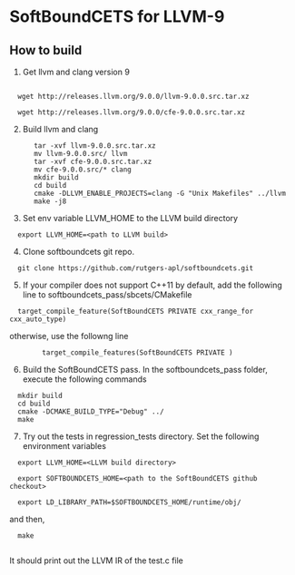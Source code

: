 # SoftBoundCETS for LLVM-9


## How to build

1. Get llvm and clang version 9
```

  wget http://releases.llvm.org/9.0.0/llvm-9.0.0.src.tar.xz

  wget http://releases.llvm.org/9.0.0/cfe-9.0.0.src.tar.xz
```

2. Build llvm and clang

```
      tar -xvf llvm-9.0.0.src.tar.xz
      mv llvm-9.0.0.src/ llvm
      tar -xvf cfe-9.0.0.src.tar.xz
      mv cfe-9.0.0.src/* clang
      mkdir build
      cd build
      cmake -DLLVM_ENABLE_PROJECTS=clang -G "Unix Makefiles" ../llvm
      make -j8

```

3. Set env variable LLVM_HOME to the LLVM build directory
```
  export LLVM_HOME=<path to LLVM build>
```

4. Clone softboundcets git repo.
```
  git clone https://github.com/rutgers-apl/softboundcets.git

```

5. If your compiler does not support C++11 by default, add the following line to softboundcets_pass/sbcets/CMakefile

```
  target_compile_feature(SoftBoundCETS PRIVATE cxx_range_for cxx_auto_type)

```

otherwise, use the followng line

```
        target_compile_features(SoftBoundCETS PRIVATE )

```

6. Build the SoftBoundCETS pass. In the softboundcets_pass folder,
execute the following commands

```
  mkdir build
  cd build
  cmake -DCMAKE_BUILD_TYPE="Debug" ../
  make

```

7. Try out the tests in regression_tests directory. Set the following environment variables

```
  export LLVM_HOME=<LLVM build directory>

  export SOFTBOUNDCETS_HOME=<path to the SoftBoundCETS github checkout>

  export LD_LIBRARY_PATH=$SOFTBOUNDCETS_HOME/runtime/obj/

```

and then,
```
  make


```

It should print out the LLVM IR of the test.c file
      